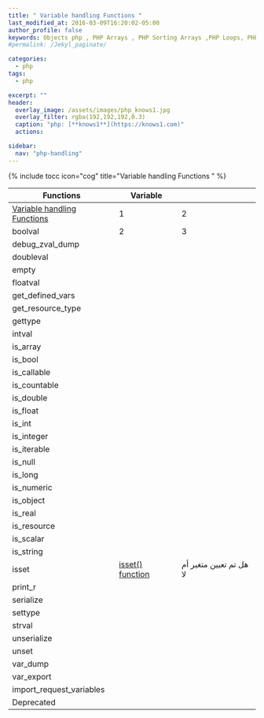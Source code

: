 ```yaml
---
title: " Variable handling Functions "
last_modified_at: 2016-03-09T16:20:02-05:00
author_profile: false
keywords: Objects php , PHP Arrays , PHP Sorting Arrays ,PHP Loops, PHP Functions , PHP Math Functions , Variable handling Functions
#permalink: /Jekyl_paginate/

categories:
  - php
tags:
  - php

excerpt: ""
header:
  overlay_image: /assets/images/php_knows1.jpg
  overlay_filter: rgba(192,192,192,0.3)
  caption: "php: [**knows1**](https://knows1.com)"
  actions:

sidebar:
  nav: "php-handling"
---
```

{% include tocc icon="cog" title="Variable handling Functions " %}




| Functions         | Variable |                                                              |
| --------         | ------ | ------------------------------------------------------------ |
| [Variable handling Functions](/php/Variable_handling_Functions/) |  1   |    2      |
| boolval |   2   |   3       |
| debug_​zval_​dump | | |
| doubleval  | | |
| empty | | |
| floatval | | |
| get_​defined_​vars  | | |
| get_​resource_​type | | |
| gettype | | |
| intval | | |
| is_​array | | |
| is_​bool | | |
| is_​callable | | |
| is_​countable | | |
| is_​double | | |
| is_​float | | |
| is_​int | | |
| is_​integer | | |
| is_​iterable | | |
| is_​null | | |
| is_​long | | |
| is_​numeric | | |
| is_​object | | |
| is_​real | | |
| is_​resource | | |
| is_​scalar | | |
| is_​string | | |
| isset |[isset() function](/php/isset/) |هل تم تعيين متغير أم لا  | false <=> true يعود|
| print_​r | | |
| serialize | | |
| settype | | |
| strval | | |
| unserialize | | |
| unset | | |
| var_​dump | | |
| var_​export | | |
| import_​request_​variables | | |
| Deprecated | | |

